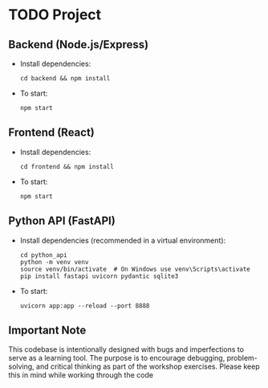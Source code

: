 # TODO Project

## Backend (Node.js/Express)
- Install dependencies:
  ```
  cd backend && npm install
  ```
- To start:
  ```
  npm start
  ```

## Frontend (React)
- Install dependencies:
  ```
  cd frontend && npm install
  ```
- To start:
  ```
  npm start
  ```

## Python API (FastAPI)
- Install dependencies (recommended in a virtual environment):
  ```
  cd python_api
  python -m venv venv
  source venv/bin/activate  # On Windows use venv\Scripts\activate
  pip install fastapi uvicorn pydantic sqlite3
  ```
- To start:
  ```
  uvicorn app:app --reload --port 8888
  ```

## Important Note

This codebase is intentionally designed with bugs and imperfections to serve as a learning tool. The purpose is to encourage debugging, problem-solving, and critical thinking as part of the workshop exercises. Please keep this in mind while working through the code
